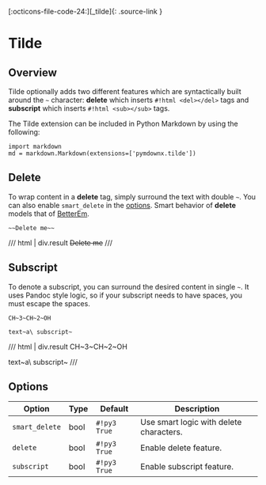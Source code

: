 [:octicons-file-code-24:][_tilde]{: .source-link }

# Tilde

## Overview

Tilde optionally adds two different features which are syntactically built around the `~` character: **delete** which
inserts `#!html <del></del>` tags and **subscript** which inserts `#!html <sub></sub>` tags.

The Tilde extension can be included in Python Markdown by using the following:

```py3
import markdown
md = markdown.Markdown(extensions=['pymdownx.tilde'])
```

## Delete

To wrap content in a **delete** tag, simply surround the text with double `~`. You can also enable `smart_delete` in the
[options](#options). Smart behavior of **delete** models that of [BetterEm](betterem.md#differences).

```text title="Delete"
~~Delete me~~
```

/// html | div.result
~~Delete me~~
///

## Subscript

To denote a subscript, you can surround the desired content in single `~`.  It uses Pandoc style logic, so if your
subscript needs to have spaces, you must escape the spaces.

```text title="Subscript"
CH~3~CH~2~OH

text~a\ subscript~
```

/// html | div.result
CH~3~CH~2~OH

text~a\ subscript~
///

## Options

Option         | Type | Default     | Description
-------------- | ---- | ----------- | -----------
`smart_delete` | bool | `#!py3 True` | Use smart logic with delete characters.
`delete`       | bool | `#!py3 True` | Enable delete feature.
`subscript`    | bool | `#!py3 True` | Enable subscript feature.
